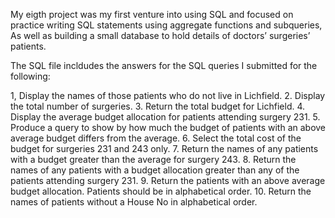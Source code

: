 My eigth project was my first venture into using SQL and focused on practice writing SQL statements using aggregate functions and subqueries,
As well as building a small database to hold details of doctors’ surgeries’ patients.

The SQL file incldudes the answers for the SQL queries I submitted for the following:

1, Display the names of those patients who do not live in Lichfield.
2. Display the total number of surgeries.
3. Return the total budget for Lichfield.
4. Display the average budget allocation for patients attending surgery 231.
5. Produce a query to show by how much the budget of patients with an above average budget differs from the average.
6. Select the total cost of the budget for surgeries 231 and 243 only.
7. Return the names of any patients with a budget greater than the average for surgery 243.
8. Return the names of any patients with a budget allocation greater than any of the patients attending surgery 231.
9. Return the patients with an above average budget allocation. Patients should be in alphabetical order.
10. Return the names of patients without a House No in alphabetical order.
